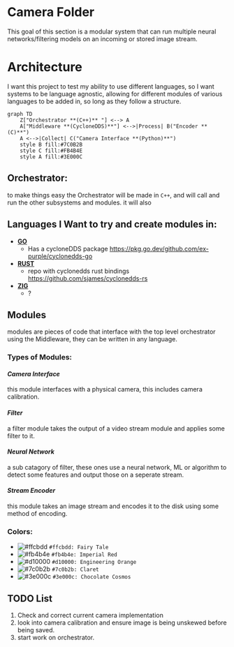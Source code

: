 # Camera Folder
This goal of this section is a modular system that can run multiple neural networks/filtering models on an incoming or stored image stream. 




# Architecture

I want this project to test my ability to use different languages, so I want systems to be language agnostic, allowing for different modules of various languages to be added in, so long as they follow a structure. 

```mermaid
graph TD
    Z["Orchestrator **(C++)** "] <--> A
    A["Middleware **(CycloneDDS)**"] <-->|Process| B("Encoder **(C)**")
    A <-->|Collect| C("Camera Interface **(Python)**")
    style B fill:#7C0B2B
    style C fill:#FB4B4E
    style A fill:#3E000C

```
## Orchestrator:
to make things easy the Orchestrator will be made in `C++`, and will call and run the other subsystems and modules. it will also

## Languages I Want to try and create modules in:
- [**GO**](https://go.dev/)
    - Has a cycloneDDS package https://pkg.go.dev/github.com/ex-purple/cyclonedds-go
- [**RUST**](https://www.rust-lang.org/)
    - repo with cyclonedds rust bindings https://github.com/sjames/cyclonedds-rs
- [**ZIG**](https://ziglang.org/)
    - ?
## Modules
modules are pieces of code that interface with the top level orchestrator using the Middleware, they can be written in any language.

### Types of Modules:

#### *Camera Interface*
this module interfaces with a physical camera, this includes camera calibration.
#### *Filter*
a filter module takes the output of a video stream module and applies some filter to it. 
#### *Neural Network*
a sub catagory of filter, these ones use a neural network, ML or algorithm to detect some features and output those on a seperate stream.
#### *Stream Encoder*
this module takes an image stream and encodes it to the disk using some method of encoding.

### Colors:
- ![#ffcbdd](https://placehold.co/15x15/ffcbdd/ffcbdd.png) `#ffcbdd: Fairy Tale`
- ![#fb4b4e](https://placehold.co/15x15/fb4b4e/fb4b4e.png) `#fb4b4e: Imperial Red`
- ![#d10000](https://placehold.co/15x15/d10000/d10000.png) `#d10000: Engineering Orange`
- ![#7c0b2b](https://placehold.co/15x15/7c0b2b/7c0b2b.png) `#7c0b2b: Claret`
- ![#3e000c](https://placehold.co/15x15/3e000c/3e000c.png) `#3e000c: Chocolate Cosmos`




## TODO List
1. Check and correct current camera implementation
2. look into camera calibration and ensure image is being unskewed before being saved.
3. start work on orchestrator.